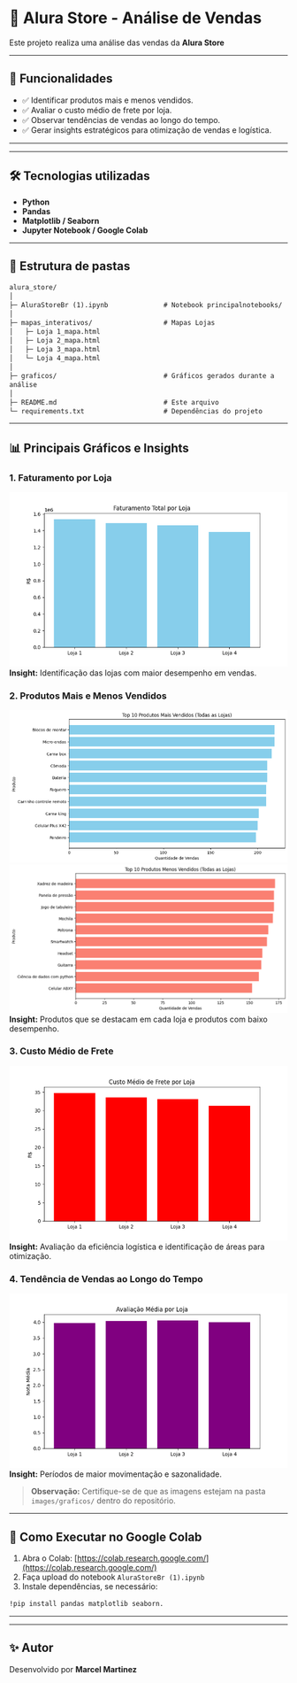 # 🎁 Alura Store - Análise de Vendas


Este projeto realiza uma análise das vendas da **Alura Store**

---

## 🚀 Funcionalidades

- ✅ Identificar produtos mais e menos vendidos.
- ✅ Avaliar o custo médio de frete por loja.
- ✅ Observar tendências de vendas ao longo do tempo.
- ✅ Gerar insights estratégicos para otimização de vendas e logística.

---


---

## 🛠️ Tecnologias utilizadas

- **Python**
- **Pandas**
- **Matplotlib / Seaborn**
- **Jupyter Notebook / Google Colab**


---

## 📁 Estrutura de pastas

```
alura_store/
│
├─ AluraStoreBr (1).ipynb              # Notebook principalnotebooks/
│    
├─ mapas_interativos/                  # Mapas Lojas
│   ├─ Loja 1_mapa.html                     
│   ├─ Loja 2_mapa.html
│   ├─ Loja 3_mapa.html
│   └─ Loja 4_mapa.html
│                                 
├─ graficos/                           # Gráficos gerados durante a análise
│                                      
├─ README.md                           # Este arquivo
└─ requirements.txt                    # Dependências do projeto
```

---


## 📊 Principais Gráficos e Insights

### 1. Faturamento por Loja
![Faturamento por Loja](graficos/faturamento_total.png)  
**Insight:** Identificação das lojas com maior desempenho em vendas.

### 2. Produtos Mais e Menos Vendidos
![Produtos Mais Vendidos](graficos/down.png)  
![Produtos Menos Vendidos](graficos/top.png)  
**Insight:** Produtos que se destacam em cada loja e produtos com baixo desempenho.

### 3. Custo Médio de Frete
![Custo Médio de Frete](graficos/frete_medio.png)  
**Insight:** Avaliação da eficiência logística e identificação de áreas para otimização.

### 4. Tendência de Vendas ao Longo do Tempo
![Tendência de Vendas](graficos/avaliacao_media.png)  
**Insight:** Períodos de maior movimentação e sazonalidade.

> **Observação:** Certifique-se de que as imagens estejam na pasta `images/graficos/` dentro do repositório.  

---

## 🚀 Como Executar no Google Colab

1. Abra o Colab: [https://colab.research.google.com/](https://colab.research.google.com/)
2. Faça upload do notebook `AluraStoreBr (1).ipynb`
3. Instale dependências, se necessário:
```bash
!pip install pandas matplotlib seaborn.
```
---



---

## ✨ Autor

Desenvolvido por **Marcel Martinez**  
